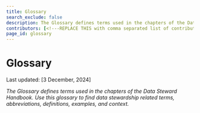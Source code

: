 ```yaml
---
title: Glossary
search_exclude: false
description: The Glossary defines terms used in the chapters of the Data Steward Handbook.
contributors: [<!---REPLACE THIS with comma separated list of contributors--->]
page_id: glossary
---
```


# Glossary

Last updated: [3 December, 2024]

*The Glossary defines terms used in the chapters of the Data Steward Handbook. Use this glossary to find data stewardship related terms, abbreviations, definitions, examples, and context.*

<!---## Content
1. [Keywords](#keywords)
2. [Context](#context)
3. [Models](#models)
4. [Cheatsheet](#cheatsheet)
5. [Community examples](#community-examples)
--->

